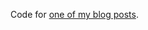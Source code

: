 Code for [one of my blog posts](https://zauner.nllk.net/post/0038-running-systemd-inside-a-docker-container/).
